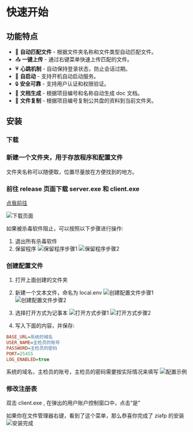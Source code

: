 # 快速开始

## 功能特点

- 🚀 **自动匹配文件** - 根据文件夹名称和文件类型自动匹配文件。
- 📤 **一键上传** - 通过右键菜单快速上传匹配的文件。
- 💗 **心跳机制** - 自动保持登录状态，防止会话过期。
- 🔄 **自启动** - 支持开机自动启动服务。
- 🔒 **安全可靠** - 支持用户认证和权限验证。
- 📄 **文档生成** - 根据项目编号和名称自动生成 doc 文档。
- 📁 **文件复制** - 根据项目编号复制公共盘的资料到当前文件夹。

## 安装

### 下载

### 新建一个文件夹，用于存放程序和配置文件

文件夹名称可以随便取，位置尽量放在方便找到的地方。

### 前往 release 页面下载 server.exe 和 client.exe

[点我前往](https://github.com/initialencounter/Ziafp/releases/latest)

![下载页面](image.png)

如果被杀毒软件阻止，可以按照以下步骤进行操作:

1. 退出所有杀毒软件
2. 保留程序
   ![保留程序步骤1](image-1.png)
   ![保留程序步骤2](image-2.png)

### 创建配置文件

1. 打开上面创建的文件夹
2. 新建一个文本文件，命名为 local.env
   ![创建配置文件步骤1](image-3.png)
   ![创建配置文件步骤2](image-4.png)
3. 选择打开方式为记事本
   ![打开方式步骤1](image-5.png)
   ![打开方式步骤2](image-6.png)

4. 写入下面的内容，并保存:

```ini
BASE_URL=系统的域名
USER_NAME=主检员的账号
PASSWORD=主检员的密码
PORT=25455
LOG_ENABLED=true
```

系统的域名，主检员的账号，主检员的密码需要按实际情况来填写
![配置示例](image-7.png)

### 修改注册表

双击 client.exe , 在弹出的用户账户控制窗口中，点击“是”

如果你在文件管理器右键，看到了这个菜单，那么恭喜你完成了 ziafp 的安装
![安装完成](image-8.png)
